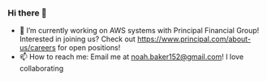 ### Hi there 👋

- 🔭 I’m currently working on AWS systems with Principal Financial Group! Interested in joining us? Check out https://www.principal.com/about-us/careers for open positions!
- 📫 How to reach me: Email me at noah.baker152@gmail.com! I love collaborating
